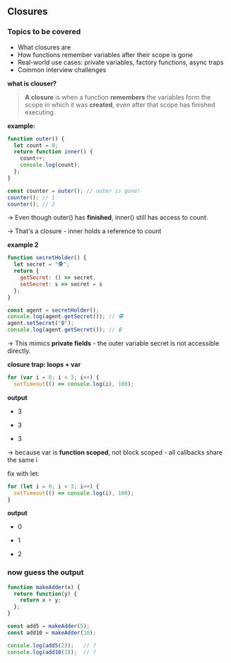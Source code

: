 ## Closures

### Topics to be covered

- What closures are
- How functions remember variables after their scope is gone
- Real-world use cases: private variables, factory functions, async traps
- Common interview challenges



**what is clouser?**

> **A closure** is when a function **remembers** the variables form the scope in which it was **created**, even after that scope has finished executing.



**example:**

```js
function outer() {
  let count = 0;
  return function inner() {
    count++;
    console.log(count);
  };
}

const counter = outer(); // outer is gone!
counter(); // 1
counter(); // 2
```

-> Even though outer() has **finished**, inner() still has access to count.

-> That's a closure - inner holds a reference to count



**example 2**

```js
function secretHolder() {
  let secret = "🕵️";
  return {
    getSecret: () => secret,
    setSecret: s => secret = s
  };
}

const agent = secretHolder();
console.log(agent.getSecret()); // 🕵️
agent.setSecret("🔒");
console.log(agent.getSecret()); // 🔒
```

-> This mimics **private fields** - the outer variable secret is not accessible directly.



**closure trap: loops + var**

```js
for (var i = 0; i < 3; i++) {
  setTimeout(() => console.log(i), 100);
```

**output**

- 3

- 3

- 3

-> because var is **function scoped**, not block scoped - all callbacks share the same i



fix with let:

```js
for (let i = 0; i < 3; i++) {
  setTimeout(() => console.log(i), 100);
}
```

**output**

- 0

- 1

- 2

### now guess the output

```js
function makeAdder(x) {
  return function(y) {
    return x + y;
  };
}

const add5 = makeAdder(5);
const add10 = makeAdder(10);

console.log(add5(2));   // ?
console.log(add10(2));  // ?
```




